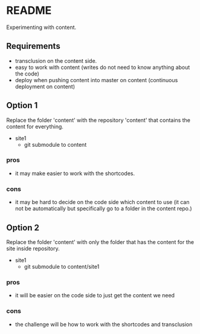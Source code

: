 # README

Experimenting with content.

## Requirements

- transclusion on the content side.
- easy to work with content (writes do not need to know anything about
the code)
- deploy when pushing content into master on content (continuous
deployment on content)

## Option 1

Replace the folder 'content' with the repository 'content' that contains
the content for everything.

- site1
  - git submodule to content

### pros

- it may make easier to work with the shortcodes.

### cons

- it may be hard to decide on the code side which content to use (it can
not be automatically but specifically go to a folder in the content
repo.)

## Option 2

Replace the folder 'content' with only the folder that has the content
for the site inside repository.

- site1
  - git submodule to content/site1

### pros

- it will be easier on the code side to just get the content we need

### cons

- the challenge will be how to work with the shortcodes and transclusion
